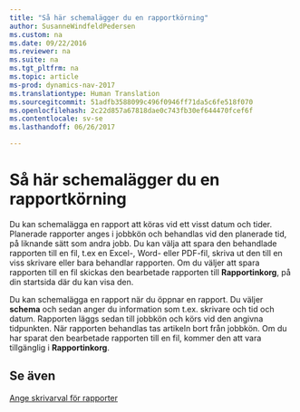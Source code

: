 ```yaml
---
title: "Så här schemalägger du en rapportkörning"
author: SusanneWindfeldPedersen
ms.custom: na
ms.date: 09/22/2016
ms.reviewer: na
ms.suite: na
ms.tgt_pltfrm: na
ms.topic: article
ms-prod: dynamics-nav-2017
ms.translationtype: Human Translation
ms.sourcegitcommit: 51adfb3588099c496f0946ff71da5c6fe518f070
ms.openlocfilehash: 2c22d857a67818dae0c743fb30ef644470fcef6f
ms.contentlocale: sv-se
ms.lasthandoff: 06/26/2017

---
```

    
# <a name="schedule-a-report-to-run"></a>Så här schemalägger du en rapportkörning
Du kan schemalägga en rapport att köras vid ett visst datum och tider. Planerade rapporter anges i jobbkön och behandlas vid den planerade tid, på liknande sätt som andra jobb. Du kan välja att spara den behandlade rapporten till en fil, t.ex en Excel-, Word- eller PDF-fil, skriva ut den till en viss skrivare eller bara behandlar rapporten. Om du väljer att spara rapporten till en fil skickas den bearbetade rapporten till **Rapportinkorg**, på din startsida där du kan visa den. 

Du kan schemalägga en rapport när du öppnar en rapport. Du väljer **schema** och sedan anger du information som t.ex. skrivare och tid och datum. Rapporten läggs sedan till jobbkön och körs vid den angivna tidpunkten. När rapporten behandlas tas artikeln bort från jobbkön. Om du har sparat den bearbetade rapporten till en fil, kommer den att vara tillgänglig i **Rapportinkorg**.

## <a name="see-also"></a>Se även
[Ange skrivarval för rapporter](ui-specify-printer-selection-reports.md) 

 


